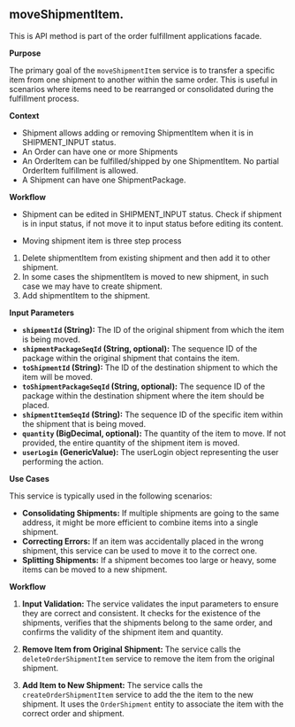 ## **moveShipmentItem**.

This is API method is part of the order fulfillment applications facade. 

**Purpose**

The primary goal of the `moveShipmentItem` service is to transfer a specific item from one shipment to another within the same order. This is useful in scenarios where items need to be rearranged or consolidated during the fulfillment process.

**Context**
*  Shipment allows adding or removing ShipmentItem when it is in SHIPMENT_INPUT status.
*  An Order can have one or more Shipments
*  An OrderItem can be fulfilled/shipped by one ShipmentItem. No partial OrderItem fulfillment is allowed.
*  A Shipment can have one ShipmentPackage.

**Workflow**
*  Shipment can be edited in SHIPMENT_INPUT status. Check if shipment is in input status, if not move it to input status before editing its content. 

*  Moving shipment item is three step process 
  1. Delete shipmentItem from existing shipment and then add it to other shipment. 
  2. In some cases the shipmentItem is moved to new shipment, in such case we may have to create shipment. 
  3. Add shipmentItem to the shipment. 


**Input Parameters**

*   **`shipmentId` (String):** The ID of the original shipment from which the item is being moved.
*   **`shipmentPackageSeqId` (String, optional):** The sequence ID of the package within the original shipment that contains the item.
*   **`toShipmentId` (String):** The ID of the destination shipment to which the item will be moved.
*   **`toShipmentPackageSeqId` (String, optional):** The sequence ID of the package within the destination shipment where the item should be placed.
*   **`shipmentItemSeqId` (String):** The sequence ID of the specific item within the shipment that is being moved.
*   **`quantity` (BigDecimal, optional):** The quantity of the item to move. If not provided, the entire quantity of the shipment item is moved.
*   **`userLogin` (GenericValue):** The userLogin object representing the user performing the action.

**Use Cases**

This service is typically used in the following scenarios:

*   **Consolidating Shipments:** If multiple shipments are going to the same address, it might be more efficient to combine items into a single shipment.
*   **Correcting Errors:** If an item was accidentally placed in the wrong shipment, this service can be used to move it to the correct one.
*   **Splitting Shipments:** If a shipment becomes too large or heavy, some items can be moved to a new shipment.

**Workflow**

1.  **Input Validation:** The service validates the input parameters to ensure they are correct and consistent. It checks for the existence of the shipments, verifies that the shipments belong to the same order, and confirms the validity of the shipment item and quantity.

2.  **Remove Item from Original Shipment:** The service calls the `deleteOrderShipmentItem` service to remove the item from the original shipment.

3.  **Add Item to New Shipment:** The service calls the `createOrderShipmentItem` service to add the the item to the new shipment. It uses the `OrderShipment` entity to associate the item with the correct order and shipment.

